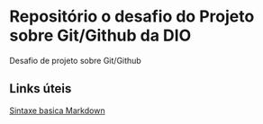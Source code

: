 # Repositório o desafio do Projeto sobre Git/Github da DIO
Desafio de projeto sobre Git/Github

## Links úteis

[Sintaxe basica Markdown](https://www.markdownguide.org/basic-syntax/)


